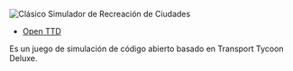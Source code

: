 ![Clásico Simulador de Recreación de Ciudades](https://i.ibb.co/Gd7ZGGG/image.png "Clásico Simulador de Recreación de Ciudades")

* [Open TTD](https://www.openttd.org/)

Es un juego de simulación de código abierto basado en Transport Tycoon Deluxe.
